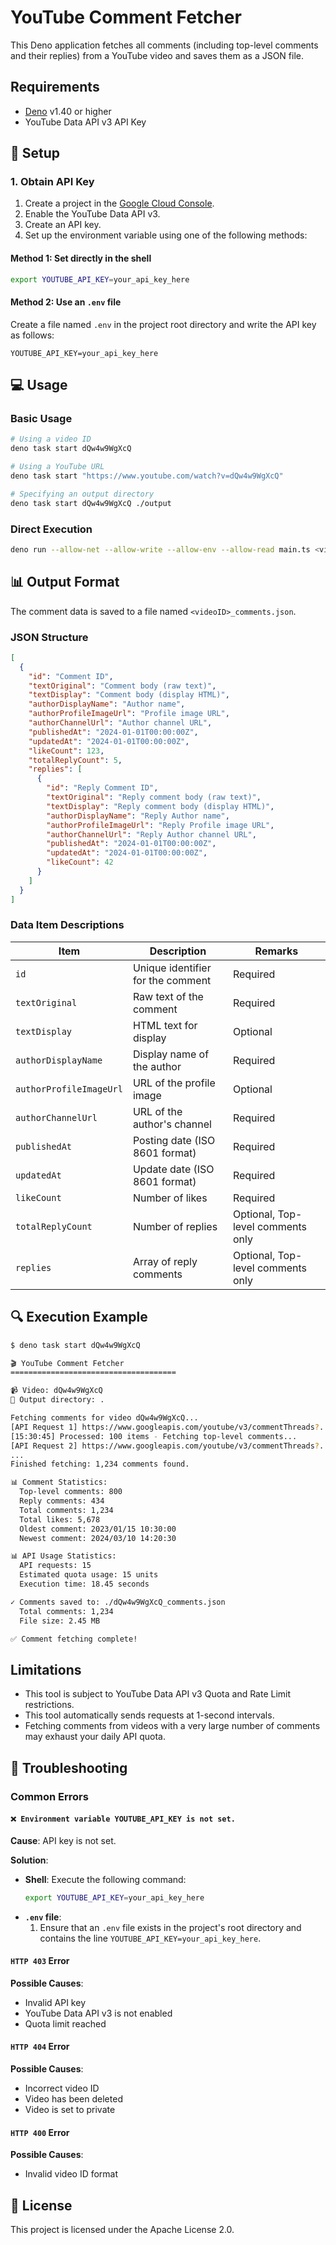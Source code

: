 # YouTube Comment Fetcher

This Deno application fetches all comments (including top-level comments and their replies) from a YouTube video and saves them as a JSON file.

## Requirements

- [Deno](https://deno.land/) v1.40 or higher
- YouTube Data API v3 API Key

## 🔧 Setup

### 1. Obtain API Key

1. Create a project in the [Google Cloud Console](https://console.cloud.google.com/).
2. Enable the YouTube Data API v3.
3. Create an API key.
4. Set up the environment variable using one of the following methods:

#### Method 1: Set directly in the shell

```bash
export YOUTUBE_API_KEY=your_api_key_here
```

#### Method 2: Use an `.env` file

Create a file named `.env` in the project root directory and write the API key as follows:

```env
YOUTUBE_API_KEY=your_api_key_here
```

## 💻 Usage

### Basic Usage

```bash
# Using a video ID
deno task start dQw4w9WgXcQ

# Using a YouTube URL
deno task start "https://www.youtube.com/watch?v=dQw4w9WgXcQ"

# Specifying an output directory
deno task start dQw4w9WgXcQ ./output
```

### Direct Execution

```bash
deno run --allow-net --allow-write --allow-env --allow-read main.ts <videoID> [outputDirectory]
```

## 📊 Output Format

The comment data is saved to a file named `<videoID>_comments.json`.

### JSON Structure

```json
[
  {
    "id": "Comment ID",
    "textOriginal": "Comment body (raw text)",
    "textDisplay": "Comment body (display HTML)",
    "authorDisplayName": "Author name",
    "authorProfileImageUrl": "Profile image URL",
    "authorChannelUrl": "Author channel URL",
    "publishedAt": "2024-01-01T00:00:00Z",
    "updatedAt": "2024-01-01T00:00:00Z",
    "likeCount": 123,
    "totalReplyCount": 5,
    "replies": [
      {
        "id": "Reply Comment ID",
        "textOriginal": "Reply comment body (raw text)",
        "textDisplay": "Reply comment body (display HTML)",
        "authorDisplayName": "Reply Author name",
        "authorProfileImageUrl": "Reply Profile image URL",
        "authorChannelUrl": "Reply Author channel URL",
        "publishedAt": "2024-01-01T00:00:00Z",
        "updatedAt": "2024-01-01T00:00:00Z",
        "likeCount": 42
      }
    ]
  }
]
```

### Data Item Descriptions

| Item                    | Description                       | Remarks                           |
| ----------------------- | --------------------------------- | --------------------------------- |
| `id`                    | Unique identifier for the comment | Required                          |
| `textOriginal`          | Raw text of the comment           | Required                          |
| `textDisplay`           | HTML text for display             | Optional                          |
| `authorDisplayName`     | Display name of the author        | Required                          |
| `authorProfileImageUrl` | URL of the profile image          | Optional                          |
| `authorChannelUrl`      | URL of the author's channel       | Required                          |
| `publishedAt`           | Posting date (ISO 8601 format)    | Required                          |
| `updatedAt`             | Update date (ISO 8601 format)     | Required                          |
| `likeCount`             | Number of likes                   | Required                          |
| `totalReplyCount`       | Number of replies                 | Optional, Top-level comments only |
| `replies`               | Array of reply comments           | Optional, Top-level comments only |

## 🔍 Execution Example

```bash
$ deno task start dQw4w9WgXcQ

🎬 YouTube Comment Fetcher
=====================================

📹 Video: dQw4w9WgXcQ
📁 Output directory: .

Fetching comments for video dQw4w9WgXcQ...
[API Request 1] https://www.googleapis.com/youtube/v3/commentThreads?...
[15:30:45] Processed: 100 items - Fetching top-level comments...
[API Request 2] https://www.googleapis.com/youtube/v3/commentThreads?...
...
Finished fetching: 1,234 comments found.

📊 Comment Statistics:
  Top-level comments: 800
  Reply comments: 434
  Total comments: 1,234
  Total likes: 5,678
  Oldest comment: 2023/01/15 10:30:00
  Newest comment: 2024/03/10 14:20:30

📊 API Usage Statistics:
  API requests: 15
  Estimated quota usage: 15 units
  Execution time: 18.45 seconds

✓ Comments saved to: ./dQw4w9WgXcQ_comments.json
  Total comments: 1,234
  File size: 2.45 MB

✅ Comment fetching complete!
```

## Limitations

- This tool is subject to YouTube Data API v3 Quota and Rate Limit restrictions.
- This tool automatically sends requests at 1-second intervals.
- Fetching comments from videos with a very large number of comments may exhaust your daily API quota.

## 🐛 Troubleshooting

### Common Errors

#### `❌ Environment variable YOUTUBE_API_KEY is not set.`

**Cause**: API key is not set.

**Solution**:

- **Shell**: Execute the following command:
  ```bash
  export YOUTUBE_API_KEY=your_api_key_here
  ```
- **`.env` file**:
  1. Ensure that an `.env` file exists in the project's root directory and contains the line `YOUTUBE_API_KEY=your_api_key_here`.

#### `HTTP 403` Error

**Possible Causes**:

- Invalid API key
- YouTube Data API v3 is not enabled
- Quota limit reached

#### `HTTP 404` Error

**Possible Causes**:

- Incorrect video ID
- Video has been deleted
- Video is set to private

#### `HTTP 400` Error

**Possible Causes**:

- Invalid video ID format

## 📄 License

This project is licensed under the Apache License 2.0.
